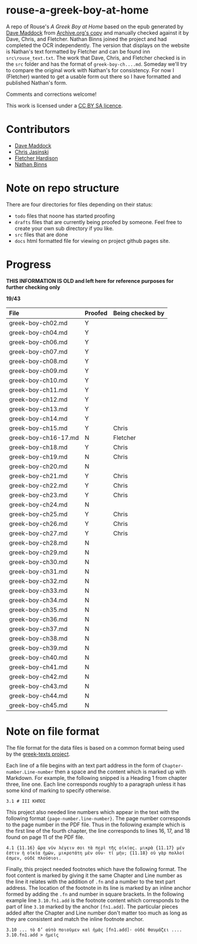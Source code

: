 # rouse-a-greek-boy-at-home

A repo of Rouse's *A Greek Boy at Home* based on the epub generated by [Dave Maddock](https://github.com/dmaddock1) from [Archive.org's copy](https://archive.org/details/greekboyathomest01rousuoft) and manually checked against it by Dave, Chris, and Fletcher. Nathan Binns joined the project and had completed the OCR independently. The version that displays on the website is Nathan's text formatted by Fletcher and can be found inn `src\rouse_text.txt`. The work that Dave, Chris, and Fletcher checked is in the `src` folder and has the format of `greek-boy-ch....md`. Someday we'll try to compare the original work with Nathan's for consistency. For now I (Fletcher) wanted to get a usable form out there so I have formatted and published Nathan's form. 

Comments and corrections welcome!

This work is licensed under a [CC BY SA licence](https://creativecommons.org/licenses/by-sa/4.0/).

# Contributors

* [Dave Maddock](https://github.com/dmaddock1)
* [Chris Jasinski](https://github.com/sleeptillseven)
* [Fletcher Hardison](https://github.com/fhardison/)
* [Nathan Binns](n_binns@hotmail.com)



# Note on repo structure

There are four directories for files depending on their status:

* `todo` files that noone has started proofing
* `drafts` files that are currently being proofed by someone. Feel free to create your own sub directory if you like.
* `src` files that are done
* `docs` html formatted file for viewing on project github pages site.


# Progress


**THIS INFORMATION IS OLD and left here for reference purposes for further checking only**

**19/43**

| File | Proofed | Being checked by |
|:--- |:--- |:---|
| greek-boy-ch02.md | Y |  |
| greek-boy-ch04.md | Y |  |
| greek-boy-ch06.md | Y |  |
| greek-boy-ch07.md | Y |  |
| greek-boy-ch08.md | Y |  |
| greek-boy-ch09.md | Y |  |
| greek-boy-ch10.md | Y |  |
| greek-boy-ch11.md | Y |  |
| greek-boy-ch12.md | Y |  |
| greek-boy-ch13.md | Y |  |
| greek-boy-ch14.md | Y |  |
| greek-boy-ch15.md | Y | Chris |
| greek-boy-ch16-17.md | N | Fletcher |
| greek-boy-ch18.md | Y | Chris |
| greek-boy-ch19.md | N | Chris |
| greek-boy-ch20.md | N |  |
| greek-boy-ch21.md | Y | Chris |
| greek-boy-ch22.md | Y | Chris |
| greek-boy-ch23.md | Y | Chris |
| greek-boy-ch24.md | N |  |
| greek-boy-ch25.md | Y | Chris |
| greek-boy-ch26.md | Y | Chris |
| greek-boy-ch27.md | Y | Chris |
| greek-boy-ch28.md | N |  |
| greek-boy-ch29.md | N |  |
| greek-boy-ch30.md | N |  |
| greek-boy-ch31.md | N |  |
| greek-boy-ch32.md | N |  |
| greek-boy-ch33.md | N |  |
| greek-boy-ch34.md | N |  |
| greek-boy-ch35.md | N |  |
| greek-boy-ch36.md | N |  |
| greek-boy-ch37.md | N |  |
| greek-boy-ch38.md | N |  |
| greek-boy-ch39.md | N |  |
| greek-boy-ch40.md | N |  |
| greek-boy-ch41.md | N |  |
| greek-boy-ch42.md | N |  |
| greek-boy-ch43.md | N |  |
| greek-boy-ch44.md | N |  |
| greek-boy-ch45.md | N |  |

# Note on file format

The file format for the data files is based on a common format being used by the [greek-texts project](https://jtauber.github.io/greek-texts/).

Each line of a file begins with an text part address in the form of `Chapter-number.Line-number` then a space and the content which is marked up with Markdown. For example, the following snipped is a Heading 1 from chapter three, line one. Each line corresponds roughly to a paragraph unless it has some kind of marking to specify otherwise.

```
3.1 # III ΚΗΠΟΣ
```

This project also needed line numbers which appear in the text with the following format `{page-number.line-number}`. The page number corresponds to the page number in the PDF file. Thus in the following example which is the first line of the fourth chapter, the line corresponds to lines 16, 17, and 18 found on page 11 of the PDF file.

```
4.1 {11.16} ὥρα νῦν λέγειν σοι τὰ περὶ τῆς οἰκίας. μικρὰ {11.17} μέν ἐστιν ἡ οἰκία ἡμῶν, μικροτάτη μὲν οὖν· τί μήν; {11.18} οὐ γὰρ πολλοί ἐσμεν, οὐδὲ πλούσιοι.
```

Finally, this project needed footnotes which have the following format. The foot content is marked by giving it the same Chapter and Line number as the line it relates with the addition of `.fn` and a number to the text part address. The location of the footnote in its line is marked by an inline anchor formed by adding the `.fn` and number in square brackets. In the following example line `3.10.fn1.add` is the footnote content which corresponds to the part of line `3.10` marked by the anchor `[fn1.add]`. The particular pieces added after the Chapter and Line number don't matter too much as long as they are consistent and match the inline footnote anchor.

```
3.10 ... τὸ δ’ αὐτὸ ποιοῦμεν καὶ ἡμᾶς [fn1.add]· οὐδὲ θαυμάζει ....
3.10.fn1.add > ἡμεῖς
```
